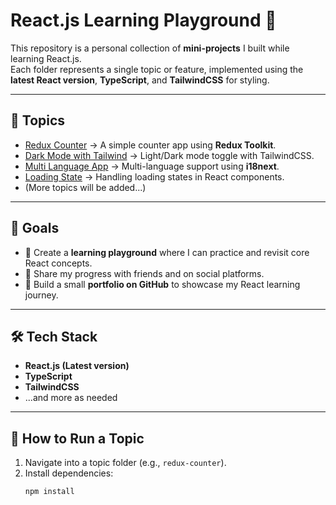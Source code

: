 # React.js Learning Playground 🚀

This repository is a personal collection of **mini-projects** I built while learning React.js.  
Each folder represents a single topic or feature, implemented using the **latest React version**, **TypeScript**, and **TailwindCSS** for styling.

---

## 📂 Topics

- [Redux Counter](./redux-counter) → A simple counter app using **Redux Toolkit**.
- [Dark Mode with Tailwind](./dark-mode-tailwind) → Light/Dark mode toggle with TailwindCSS.
- [Multi Language App](./multi-language-app) → Multi-language support using **i18next**.
- [Loading State](./loading-state) → Handling loading states in React components.
- (More topics will be added...)

---

## 🎯 Goals

- 📘 Create a **learning playground** where I can practice and revisit core React concepts.  
- 🔗 Share my progress with friends and on social platforms.  
- 💼 Build a small **portfolio on GitHub** to showcase my React learning journey.  

---

## 🛠️ Tech Stack

- **React.js (Latest version)**  
- **TypeScript**  
- **TailwindCSS**
- ...and more as needed

---

## 🚀 How to Run a Topic

1. Navigate into a topic folder (e.g., `redux-counter`).
2. Install dependencies:
   ```bash
   npm install
